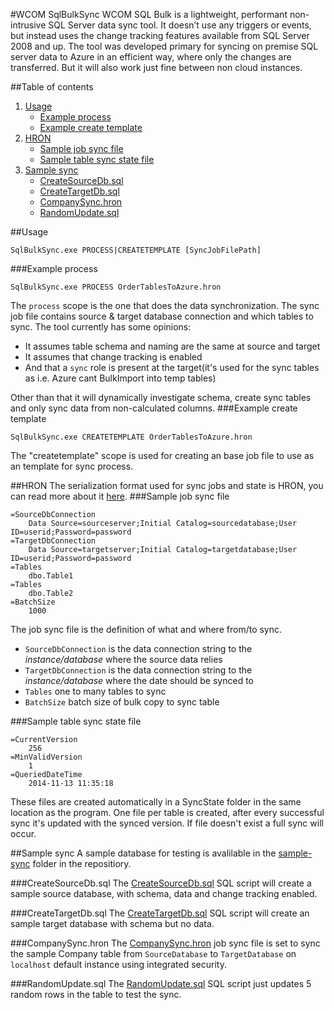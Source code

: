 #WCOM SqlBulkSync
WCOM SQL Bulk is a lightweight, performant non-intrusive SQL Server data sync tool.
It doesn’t use any triggers or events, but instead uses the change tracking features available from SQL Server 2008 and up.
The tool was developed primary for syncing on premise SQL server data to Azure in an efficient way, where only the changes are transferred. But it will also work just fine between non cloud instances.

##Table of contents
1. [Usage](#usage)
    * [Example process](#example-process)
    * [Example create template](#example-create-template)
2. [HRON](#hron)
    * [Sample job sync file](#sample-job-sync-file)
    * [Sample table sync state file](#sample-table-sync-state-file)
3. [Sample sync](#sample-sync)
    * [CreateSourceDb.sql](#createsourcedb.sql)
    * [CreateTargetDb.sql](#createtargetdb.sql)
    * [CompanySync.hron](#companysync.hron)
    * [RandomUpdate.sql](#randomupdate.sql)

##Usage
```
SqlBulkSync.exe PROCESS|CREATETEMPLATE [SyncJobFilePath]
```
###Example process
```
SqlBulkSync.exe PROCESS OrderTablesToAzure.hron
```
The `process` scope is the one that does the data synchronization.
The sync job file contains source & target database connection and which tables to sync.
The tool currently has some opinions:
* It assumes table schema and naming are the same at source and target
* It assumes that change tracking is enabled
* And that a `sync` role is present at the target(it's used for the sync tables as i.e. Azure cant BulkImport into temp tables)

Other than that it will dynamically investigate schema, create sync tables and only sync data from non-calculated columns.
###Example create template
```
SqlBulkSync.exe CREATETEMPLATE OrderTablesToAzure.hron
```

The "createtemplate" scope is used for creating an base job file to use as an template for sync process.

##HRON
The serialization format used for sync jobs and state is HRON, you can read more about it [here](https://github.com/mrange/hron).
###Sample job sync file
```
=SourceDbConnection
	Data Source=sourceserver;Initial Catalog=sourcedatabase;User ID=userid;Password=password
=TargetDbConnection
	Data Source=targetserver;Initial Catalog=targetdatabase;User ID=userid;Password=password
=Tables
	dbo.Table1
=Tables
	dbo.Table2
=BatchSize
	1000
```
The job sync file is the definition of what and where from/to sync.
* `SourceDbConnection` is the data connection string to the *instance/database* where the source data relies
* `TargetDbConnection` is the data connection string to the *instance/database* where the date should be synced to
* `Tables` one to many tables to sync
* `BatchSize` batch size of bulk copy to sync table

###Sample table sync state file
```
=CurrentVersion
	256
=MinValidVersion
	1
=QueriedDateTime
	2014-11-13 11:35:18
```
These files are created automatically in a SyncState folder in the same location as the program. One file per table is created, after every successful sync it's updated with the synced version. If file doesn't exist a full sync will occur. 

##Sample sync
A sample database for testing is avalilable in the [sample-sync](../sample-sync/) folder in the repositiory.

###CreateSourceDb.sql
The [CreateSourceDb.sql](../sample-sync/CreateSourceDb.sql) SQL script will create a sample source database, with schema, data and change tracking enabled.

###CreateTargetDb.sql
The [CreateTargetDb.sql](../sample-sync/CreateTargetDb.sql) SQL script will create an sample target database with schema but no data.

###CompanySync.hron
The [CompanySync.hron](../sample-sync/CompanySync.hron) job sync file is set to sync the sample Company table from `SourceDatabase` to `TargetDatabase` on `localhost` default instance using integrated security.

###RandomUpdate.sql
The [RandomUpdate.sql](../sample-sync/RandomUpdate.sql) SQL script just updates 5 random rows in the table to test the sync. 